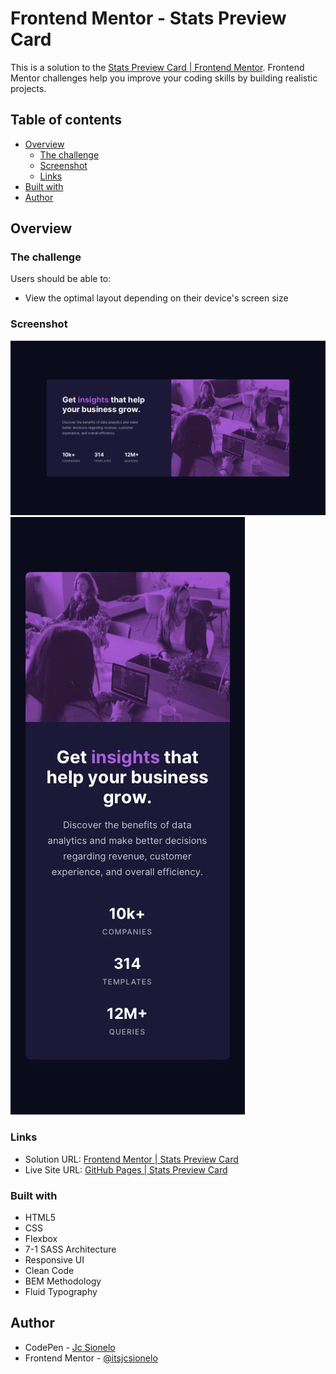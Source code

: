 # Frontend Mentor - Stats Preview Card

This is a solution to the [Stats Preview Card | Frontend Mentor](https://www.frontendmentor.io/challenges/stats-preview-card-component-8JqbgoU62). Frontend Mentor challenges help you improve your coding skills by building realistic projects. 

## Table of contents

- [Overview](#overview)
  - [The challenge](#the-challenge)
  - [Screenshot](#screenshot)
  - [Links](#links)
- [Built with](#built-with)
- [Author](#author)

## Overview

### The challenge

Users should be able to:

- View the optimal layout depending on their device's screen size

### Screenshot

![./design/desktop-design.jpg](./design/desktop-design.jpg)
![./design/mobile-design.jpg](./design/mobile-design.jpg)

### Links

- Solution URL: [Frontend Mentor | Stats Preview Card](https://www.frontendmentor.io/solutions/stats-preview-card-mobilefirst-flexbox-bem-71-sass-architecture-_wudbWpCf)
- Live Site URL: [GitHub Pages | Stats Preview Card](https://itsjcsionelo.github.io/previewcard/)

### Built with

- HTML5
- CSS
- Flexbox
- 7-1 SASS Architecture
- Responsive UI
- Clean Code
- BEM Methodology
- Fluid Typography

## Author

- CodePen - [Jc Sionelo](https://codepen.io/jcsionelo)
- Frontend Mentor - [@itsjcsionelo](https://www.frontendmentor.io/profile/itsjcsionelo)
